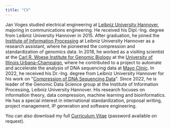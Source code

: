 ```yaml
---
title: "CV"
---
```


Jan Voges studied electrical engineering at [Leibniz University Hannover](https://www.uni-hannover.de), majoring in communications engineering.
He received his Dipl.-Ing. degree from Leibniz University Hannover in 2015.
After graduation, he joined the [Institute of Information Processing](https://www.tnt.uni-hannover.de) at Leibniz University Hannover as a research assistant, where he pioneered the compression and standardization of genomics data.
In 2018, he worked as a visiting scientist at the [Carl R. Woese Institute for Genomic Biology](https://www.igb.illinois.edu) at the [University of Illinois Urbana-Champaign](https://illinois.edu), where he contributed to a project to automate and accelerate the analysis of DNA sequencing data at [Mayo Clinic](https://www.mayoclinic.org).
In 2022, he received his Dr.-Ing. degree from Leibniz University Hannover for his work on "[Compression of DNA Sequencing Data](https://doi.org/10.15488/12422)".
Since 2022, he is leader of the Genomic Data Science group at the Institute of Information Processing, Leibniz University Hannover.
His research focuses on information theory, data compression, machine learning and bioinformatics.
He has a special interest in international standardization, proposal writing, project management, IP generation and software engineering.

You can also download my full [Curriculum Vitae](/download/CV_Jan_Voges.zip) (password available on request).
